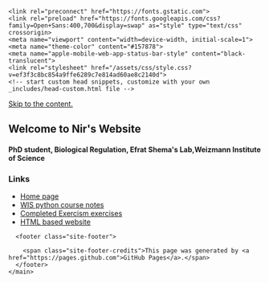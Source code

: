
<!DOCTYPE html>
<html lang="en-US">
  <head>
    <meta charset="UTF-8">

<!-- Begin Jekyll SEO tag v2.7.1 -->
<title>Nir Erez Website</title>
<meta name="generator" content="Jekyll v3.9.0" />
<meta property="og:title" content="Nir Erez Website" />
<meta property="og:locale" content="en_US" />
<link rel="canonical" href="https://github.nirer06.com/" />
<meta property="og:url" content="https://github.nirer06.com/" />
<meta property="og:site_name" content="Nir Erez Website" />
<meta name="twitter:card" content="summary" />
<meta property="twitter:title" content="Nir Erez Website" />
<script type="application/ld+json">
{"url":"https://github.nirer06.com/","@type":"WebSite","headline":"GitHub Page of Gábor Szabó","name":"Nir Erez Website","@context":"https://schema.org"}</script>
<!-- End Jekyll SEO tag -->

    <link rel="preconnect" href="https://fonts.gstatic.com">
    <link rel="preload" href="https://fonts.googleapis.com/css?family=Open+Sans:400,700&display=swap" as="style" type="text/css" crossorigin>
    <meta name="viewport" content="width=device-width, initial-scale=1">
    <meta name="theme-color" content="#157878">
    <meta name="apple-mobile-web-app-status-bar-style" content="black-translucent">
    <link rel="stylesheet" href="/assets/css/style.css?v=ef3f3c8bc854a9ffe6289c7e814ad60ae8c2140d">
    <!-- start custom head snippets, customize with your own _includes/head-custom.html file -->

<!-- Setup Google Analytics -->



<!-- You can set your favicon here -->
<!-- link rel="shortcut icon" type="image/x-icon" href="/favicon.ico" -->

<!-- end custom head snippets -->

  </head>
  <body>
    <a id="skip-to-content" href="#content">Skip to the content.</a>

<h2 id="experience"><strong>Welcome to Nir's Website</strong></h2>

<h4 id="phd-student-theoretical-Biological-Regulation">PhD student, Biological Regulation, Efrat Shema's Lab,Weizmann Institute of Science</h4>
<h3 id="Links">Links</h3>
<ul>
  <li><a href="https://nirer06.github.io/">Home page</a></li>
  <li><a href="https://nirer06.github.io/Notes.md">WIS python course notes</a></li>
  <li><a href="https://nirer06.github.io/exercism.md">Completed Exercism exercises</a></li>
  <li><a href="https://nirer06.github.io/web/index.html">HTML based website</a></li>
</ul>

      <footer class="site-footer">

        <span class="site-footer-credits">This page was generated by <a href="https://pages.github.com">GitHub Pages</a>.</span>
      </footer>
    </main>
  </body>
</html>
